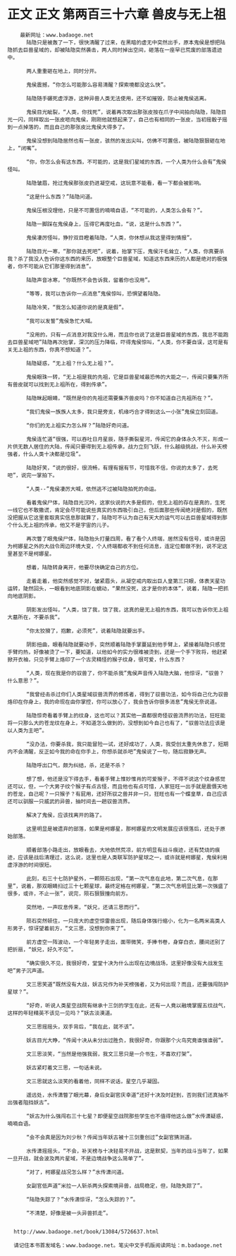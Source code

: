 # 正文 正文 第两百三十六章 兽皮与无上祖
        最新网址：www.badaoge.net
          陆隐只是被轰了一下，很快清醒了过来，在黑暗的虚无中突然出手，原本鬼侯是想把陆隐抓去巨兽星域的，却被陆隐突然袭击，两人同时掉出空间，砸落在一座早已荒废的部落遗迹中。
      
          两人重重砸在地上，同时分开。
      
          鬼侯震撼，“你怎么可能那么容易清醒？探索境都没这么快”。
      
          陆隐随手碾死虚浮游，这种异兽人类无法使用，还不如摧毁，防止被鬼侯逃离。
      
          鬼侯目光眦裂，“人类，你找死”，说着再次取出那张皮按在爪子中间拍向陆隐，陆隐目光一闪，同样取出一张皮咂向鬼侯，刚刚他就想起来了，自己也有相同的一张皮，当初摇骰子摇到一点掉落的，而且自己的那张皮比鬼侯大得多了。
      
          鬼侯没想到陆隐居然也有一张皮，骇然的发出尖叫，仿佛不可置信，被陆隐狠狠砸在地上，“闭嘴”。
      
          “你，你怎么会有这东西，不可能的，这是我们星域的东西，一个人类为什么会有”鬼侯怪叫。
      
          陆隐皱眉，抢过鬼侯那张皮扔进凝空戒，这玩意不能看，看一下都会被影响。
      
          “这是什么东西？”陆隐问道。
      
          鬼侯压根没理他，只是不可置信的喃喃自语，“不可能的，人类怎么会有？”。
      
          陆隐一脚踩在鬼侯身上，压得它再度吐血，“说，这是什么东西？”。
      
          鬼侯凄厉怪叫，狰狞双目瞪着陆隐，“人类，你休想从我这里得到情报”。
      
          陆隐目光一寒，“那你就去死吧”，说着，抬掌下压，鬼侯汗毛耸立，“人类，你真要杀我？杀了我没人告诉你这东西的来历，放眼整个巨兽星域，知道这东西来历的人都是绝对的极强者，你不可能从它们那里得到消息”。
      
          陆隐声音冰寒，“你既然不会告诉我，留着你也没用”。
      
          “等等，我可以告诉你一点消息”鬼侯惊叫，恐惧望着陆隐。
      
          陆隐冷笑，“我怎么知道你说的是真是假”。
      
          “我可以发誓”鬼侯急忙大喊。
      
          “没用的，只有一点消息对我没什么用，而且你也说了这是巨兽星域的东西，我总不能跑去巨兽星域吧”陆隐再次抬掌，深沉的压力降临，吓得鬼侯惊叫，“人类，你不要自误，这可是有关无上祖的东西，你真不想知道？”。
      
          陆隐疑惑，“无上祖？什么无上祖？”。
      
          鬼侯眼珠一转，“无上祖是我的先祖，它是巨兽星域最恐怖的大能之一，传闻只要集齐所有兽皮就可以找到无上祖所在，得到传承”。
      
          陆隐眯起眼睛，“既然是你的先祖还需要集齐兽皮吗？你不知道自己先祖所在？”。
      
          “我们鬼侯一族族人太多，我只是旁支，机缘巧合才得到这么一小张”鬼侯立刻回道。
      
          “你们的无上祖实力怎么样？”陆隐好奇问道。
      
          鬼侯连忙道“很强，可以吞吐日月星辰，随手撕裂星河，传闻它的身体永久不灭，形成一片供无数人居住的大陆，传闻只要得到无上祖传承，战力立刻飞跃，什么越级挑战，什么补天榜强者，什么人类十决都是垃圾”。
      
          陆隐好笑，“说的很好，很流畅，有理有据有节，可惜我不信，你说的太多了，去死吧”，说完一掌拍下。
      
          “人类--”鬼侯凄厉大喊，依然逃不过被陆隐拍死的命运。
      
          看着鬼侯尸体，陆隐目光沉吟，这家伙说的大多是假的，但无上祖的存在是真的，生死一线它也不敢撒谎，肯定会尽可能说些真实的东西吸引自己，但后面那些传闻绝对是假的，既然没把握从它这里套取真实信息那就算了，陆隐可不认为自己有天大的运气可以去巨兽星域得到那个什么无上祖的传承，他又不是宇宙的儿子。
      
          再次瞥了眼鬼侯尸体，陆隐抬头打量四周，看了看个人终端，居然没有信号，或许是因为柯娜星之外的大战令周边环境大变，个人终端都收不到任何消息，连定位都做不到，说不定这里甚至不是柯娜星。
      
          想着，陆隐转身离开，他要尽快确定自己的方位。
      
          走着走着，他突然感觉不对，皱紧眉头，从凝空戒内取出巨人皇第三只眼，体表天星功运转，陡然回头，一眼看到地底阴影在蠕动，“果然没死，这才是你的本体”，说着，陆隐一把抓向地底阴影。
      
          阴影发出怪叫，“人类，饶了我，饶了我，这真的是无上祖的东西，我可以告诉你无上祖大墓所在，不要杀我”。
      
          “你太狡猾了，抱歉，必须死”，说着陆隐就要出手。
      
          阴影扭曲，眼看陆隐就要动手，突然顺着陆隐手掌蔓延到他手臂上，紧接着陆隐只感觉手臂灼热，好像被烫了一下，要知道，以他如今的实力很难被烫到，还是一个手下败将，他赶紧掀开衣袖，只见手臂上烙印了一个古灵精怪的猴子纹身，很可爱，什么东西？
      
          “人类，现在我是你的驭兽了，你不能杀我”鬼侯声音传入陆隐大脑，他惊讶，“驭兽？什么意思？”。
      
          “我曾经击杀过你们人类星域驭兽流界的修炼者，得到了驭兽功法，如今将自己化为驭兽烙印在你身上，我的命现在由你掌控，你可以放心了，我会告诉你很多消息”鬼侯无奈说道。
      
          陆隐惊奇看着手臂上的纹身，这也可以？其实他一直都很奇怪驭兽流界的功法，狂旺能将一只那么大的苍龙纹在身上，不知道怎么做到的，没想到如今自己也有了，“驭兽功法应该是以人类为主吧”。
      
          “没办法，你要杀我，我只能冒险一试，还好成功了，人类，我受创太重先休息了，短期内不会清醒，反正如今我的命在你手上，你想杀就杀吧”鬼侯说了一句，随后寂静无声。
      
          陆隐呼出口气，颇为纠结，杀，还是不杀？
      
          想了想，他还是没下得去手，看着手臂上惟妙惟肖的可爱猴子，不得不说这个纹身感觉还可以，但，一个大男子纹个猴子有点古怪，而且他也有点可惜，人家狂旺一出手就是震慑天地的苍龙，自己呢？一只猴子？有屁用，还好所驭之兽并非一只，狂旺也有一个蝶皇草，自己应该还可以驯服一只威武的异兽，抽时间去一趟驭兽流界。
      
          解决了鬼侯，应该找离开的路了。
      
          这里明显是被遗弃的部落，如果是柯娜星，那柯娜星的文明发展应该很落后，还处于原始部落。
      
          顺着部落小路走出，放眼看去，大地依然荒凉，前方明显有战斗痕迹，还有焚烧的痕迹，应该是战后清理过，这么说，这里也是人类联军防护星球之一，或许就是柯娜星，鬼侯利用虚浮游的时间很短。
      
          此刻，右三十七防护星外，一颗陨石出现，“第一次气息在此地，第二次气息，在那里”，说着，那双眼睛扫过三十七颗星球，最终定格在柯娜星，“第二次气息明显比第一次强盛了很多，或许，不止一张”，说完，陨石狠狠撞向前方。
      
          突然地，一声叹息传来，“妖兄，还请三思而行”。
      
          陨石突然顿住，一只庞大的虚空惊雷兽出现，随后身体强行缩小，化为一名两米高类人形男子，惊讶望着前方，“文三思，没想到你来了”。
      
          前方虚空一阵波动，一个年轻男子走出，面带微笑，手捧书卷，身穿白衣，腰间还别了把折扇，“妖兄，好久不见”。
      
          “确实很久不见，我很好奇，堂堂十决为什么出现在边境战场，这里好像没有大战发生吧”男子沉声道。
      
          文三思笑道“既然没有大战，妖古兄作为补天榜强者，又为何出现？而且，还要强闯防护星球？”。
      
          “好奇，听说人类星空战院有继承十三剑的学生在此，还有一人竟以融境掌握五纹战气，这样的年轻精英不该见一见吗？”妖古淡漠道。
      
          文三思摇摇头，双手背后，“我在此，就不该”。
      
          妖古目光大睁，“传闻十决从未分出过胜负，我很好奇，你跟那个火鸟究竟谁强谁弱”。
      
          文三思淡笑，“当然是他强我弱，我文三思只是一介书生，不喜欢打架”。
      
          妖古紧盯着文三思，一句话未说。
      
          文三思就这么淡笑的看着他，同样不说话，星空几乎凝固。
      
          遥远处，水传潇瞥了眼光幕，身后女副官庆幸道“还好十决及时赶到，否则我们还真抽不出强者阻挡妖古”。
      
          “妖古为什么强闯右三十七星？即便星空战院那些学生也不值得他这么做”水传潇疑惑，喃喃自语。
      
          “会不会真是因为刘少秋？传闻当年妖古被十三剑重创过”女副官猜测道。
      
          水传潇摇摇头，“不会，补天榜与十决轻易不开战，这是默契，当年的战斗当年了，如果一旦开战，就会波及两片星域，不是边境战争这么简单了”。
      
          “对了，柯娜星战况怎么样？”水传潇问道。
      
          女副官低声道“米拉一人斩杀两头探索境异兽，战局稳定，但，陆隐失踪了”。
      
          “陆隐失踪了？”水传潇惊讶，“怎么失踪的？”。
      
          “不清楚，好像是被一头异兽抓走”。
      
      
      http://www.badaoge.net/book/13084/5726637.html
      
      请记住本书首发域名：www.badaoge.net。笔尖中文手机版阅读网址：m.badaoge.net